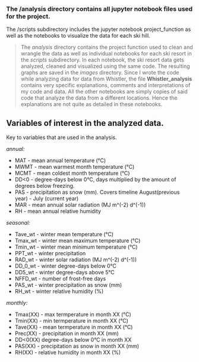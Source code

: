 ### The /analysis directory contains all jupyter notebook files used for the project.

The /scripts subdirectory includes the jupyter notebook project_function as well as the notebooks to visualize the data for each ski hill.


>The *analysis* directory contains the project function used to clean and wrangle the data as well as 
individual notebooks for each ski resort in the *scripts* subdirectory. In each notebook, the ski resort data gets
analyzed, cleaned and visualized using the same code. The resulting graphs are saved in the *images* directory.
Since I wrote the code while analyzing data for data from Whistler, the file **Whistler_analysis** contains very specific explanations,
comments and interpretations of my code and data. All the other notebooks are simply copies of said code that analyze the
data from a different locations. Hence the explanations are not quite as detailed in these notebooks.

## Variables of interest in the analyzed data.
Key to variables that are used in the analysis.

*annual:*
- MAT - mean annual temperature (°C)
- MWMT - mean warmest month temperature (°C)
- MCMT - mean coldest month temperature (°C)
- DD<0 - degree-days below 0°C, days multiplied by the amount of degrees below freezing.
- PAS - precipitation as snow (mm). Covers timeline August(previous year) - July (current year)
- MAR - mean annual solar radiation (MJ m^(-2) d^(-1))
- RH - mean annual relative humidity

*seasonal:*
- Tave_wt - winter mean temperature (°C)
- Tmax_wt - winter mean maximum temperature (°C)
- Tmin_wt - winter mean minimum temperature (°C)
- PPT_wt - winter precipitation
- RAD_wt - winter solar radiation (MJ m^(-2) d^(-1))
- DD_0_wt - winter degree-days below 0°C
- DD5_wt - winter degree-days above 5°C
- NFFD_wt - number of frost-free days
- PAS_wt - winter precipitation as snow (mm)
- RH_wt - winter relative humidity (%)

*monthly:*
- Tmax(XX) - max termperature in month XX (°C)
- Tmin(XX) - min termperature in month XX (°C)
- Tave(XX) - mean termperature in month XX (°C)
- Prec(XX) - precipitation in month XX (mm)
- DD<0(XX) degree-days below 0°C in month XX
- PAS(XX) - precipitation as snow in month XX (mm)
- RH(XX) - relative humidity in month XX (%)
